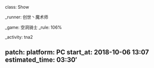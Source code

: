 class: Show

_runner: 创世丶魔术师

_game: 空洞骑士
_rule: 106%

_activity: tna2

patch:
platform: PC
start_at: 2018-10-06 13:07
estimated_time: 03:30′
---
